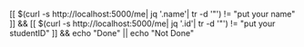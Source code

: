[[ $(curl -s http://localhost:5000/me| jq  '.name'| tr -d '"') != "put your name" ]] && [[ $(curl -s http://localhost:5000/me| jq  '.id'| tr -d '"') != "put your studentID" ]] && echo "Done" || echo "Not Done"

